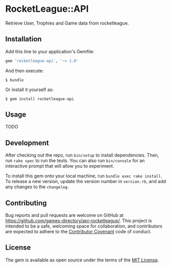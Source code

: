 # RocketLeague::API

Retrieve User, Trophies and Game data from rocketleague.

## Installation

Add this line to your application's Gemfile:

```ruby
gem 'rocketleague-api', '~> 1.0'
```

And then execute:

    $ bundle

Or install it yourself as:

    $ gem install rocketleague-api

## Usage

TODO

## Development

After checking out the repo, run `bin/setup` to install dependencies. Then, run `rake spec` to run the tests. You can also run `bin/console` for an interactive prompt that will allow you to experiment.

To install this gem onto your local machine, run `bundle exec rake install`. To release a new version, update the version number in `version.rb`, and add any changes to the `changelog`.

## Contributing

Bug reports and pull requests are welcome on GitHub at https://github.com/games-directory/api-rocketleague/. This project is intended to be a safe, welcoming space for collaboration, and contributors are expected to adhere to the [Contributor Covenant](http://contributor-covenant.org) code of conduct.


## License

The gem is available as open source under the terms of the [MIT License](http://opensource.org/licenses/MIT).

